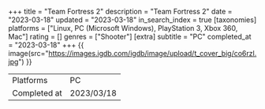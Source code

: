 +++
title = "Team Fortress 2"
description = "Team Fortress 2"
date = "2023-03-18"
updated = "2023-03-18"
in_search_index = true
[taxonomies]
platforms = ["Linux, PC (Microsoft Windows), PlayStation 3, Xbox 360, Mac"]
rating = []
genres = ["Shooter"]
[extra]
subtitle = "PC"
completed_at = "2023-03-18"
+++
{{ image(src="https://images.igdb.com/igdb/image/upload/t_cover_big/co6rzl.jpg") }}

|              |            |
| ------------ | ---------- |
| Platforms    | PC |
| Completed at | 2023/03/18 |

